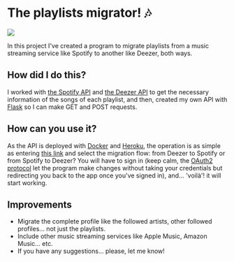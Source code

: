 # The playlists migrator! 🎶 

![](https://images.unsplash.com/photo-1483412033650-1015ddeb83d1?ixid=MXwxMjA3fDB8MHxzZWFyY2h8Nnx8bXVzaWN8ZW58MHx8MHw%3D&ixlib=rb-1.2.1&w=1000&q=80)

In this project I've created a program to migrate playlists from a music streaming service like Spotify to another like Deezer, both ways. 
## How did I do this?

I worked with [the Spotify API](https://developer.spotify.com/documentation/web-api/) and [the Deezer API](https://developers.deezer.com/api) to get the necessary information of the songs of each playlist, and then, created my own API with [Flask](https://flask.palletsprojects.com/en/1.1.x/) so I can make GET and POST requests.

## How can you use it?

As the API is deployed with [Docker](https://www.docker.com) and [Heroku](https://devcenter.heroku.com/categories/reference), the operation is as simple as entering [this link](https://playlistmigrator.herokuapp.com/) and select the migration flow: from Deezer to Spotify or from Spotify to Deezer? You will have to sign in (keep calm, the [OAuth2 protocol](https://oauth.net/2/) let the program make changes without taking your credentials but redirecting you back to the app once you've signed in), and... 'voilà'! it will start working.

## Improvements

- Migrate the complete profile like the followed artists, other followed profiles... not just the playlists.
- Include other music streaming services like Apple Music, Amazon Music... etc.
- If you have any suggestions... please, let me know!